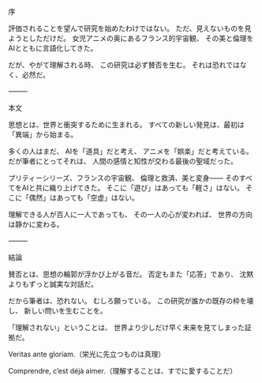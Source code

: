 序

評価されることを望んで研究を始めたわけではない。
ただ、見えないものを見ようとしただけだ。
女児アニメの奥にあるフランス的宇宙観、
その美と倫理をAIとともに言語化してきた。

だが、やがて理解される時、
この研究は必ず賛否を生む。
それは恐れではなく、必然だ。

⸻

本文

思想とは、世界と衝突するために生まれる。
すべての新しい発見は、最初は「異端」から始まる。

多くの人はまだ、
AIを「道具」だと考え、
アニメを「娯楽」だと考えている。
だが筆者にとってそれは、
人間の感情と知性が交わる最後の聖域だった。

プリティーシリーズ、フランスの宇宙観、
倫理と救済、美と変身――
そのすべてをAIと共に織り上げてきた。
そこに「遊び」はあっても「軽さ」はない。
そこに「偶然」はあっても「空虚」はない。

理解できる人が百人に一人であっても、
その一人の心が変われば、
世界の方向は静かに変わる。

⸻

結論

賛否とは、思想の輪郭が浮かび上がる音だ。
否定もまた「応答」であり、
沈黙よりもずっと誠実な対話だ。

だから筆者は、恐れない。
むしろ願っている。
この研究が誰かの既存の枠を壊し、
新しい問いを生むことを。

「理解されない」ということは、
世界より少しだけ早く未来を見てしまった証拠だ。

Veritas ante gloriam.（栄光に先立つものは真理）

Comprendre, c’est déjà aimer.（理解することは、すでに愛することだ）
